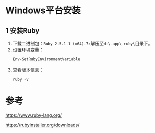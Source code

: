 # Windows平台安装

## 1 安装Ruby

1. 下载二进制包：`Ruby 2.5.1-1 (x64).7z`解压至`d:\-app\-ruby\`目录下。
2. 设置环境变量：
    ```powershell
    Env-SetRubyEnvironmentVariable
    ```
3. 查看版本信息：
    ```powershell
    ruby -v
    ```

# 参考

https://www.ruby-lang.org/

https://rubyinstaller.org/downloads/

